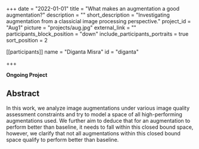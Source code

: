 +++
date = "2022-01-01"
title = "What makes an augmentation a good augmentation?"
description = ""
short_description = "Investigating augmentation from a classicial image processing perspective."
project_id = "Aug1"
picture = "projects/aug.jpg"
external_link = ""
participants_block_position = "down"
include_participants_portraits = true
sort_position = 2

[[participants]]
    name = "Diganta Misra"
    id = "diganta"

+++

**Ongoing Project**

## Abstract

In this work, we analyze image augmentations under various image quality assessment constraints and try to model a space of all high-performing augmentations used. We further aim to deduce that for an augmentation to perform better than baseline, it needs to fall within this closed bound space, however, we clarify that not all augmentations within this closed bound space qualify to perform better than baseline.